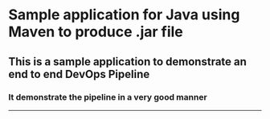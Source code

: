 # Sample application for Java using Maven to produce .jar file
## This is a sample application to demonstrate an end to end DevOps Pipeline
### It demonstrate the pipeline in a very good manner
---